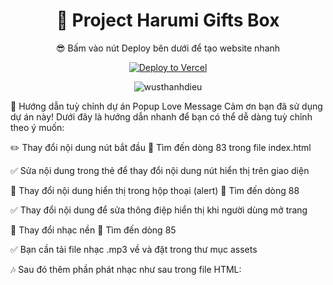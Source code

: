  <div align="center">

# 📂 Project Harumi Gifts Box
😎 Bấm vào nút Deploy bên dưới để tạo website nhanh

[![Deploy to Vercel](https://vercel.com/button)](https://vercel.com/import/project?template=https://github.com/vclxxxx/HoangHuuViet)
</div>
<p align="center">
  <img src="https://img.upanh.tv/2025/05/31/Screenshot-2025-05-31-002815.png" alt="wusthanhdieu">
</p>




🎉 Hướng dẫn tuỳ chỉnh dự án Popup Love Message
Cảm ơn bạn đã sử dụng dự án này! Dưới đây là hướng dẫn nhanh để bạn có thể dễ dàng tuỳ chỉnh theo ý muốn:

✏️ Thay đổi nội dung nút bắt đầu
📍 Tìm đến dòng 83 trong file index.html

✅ Sửa nội dung trong thẻ để thay đổi nội dung nút hiển thị trên giao diện

💬 Thay đổi nội dung hiển thị trong hộp thoại (alert)
📍 Tìm đến dòng 88

✅ Thay đổi nội dung để sửa thông điệp hiển thị khi người dùng mở trang

🎵 Thay đổi nhạc nền
📍 Tìm đến dòng 85

✅ Bạn cần tải file nhạc .mp3 về và đặt trong thư mục assets

🎶 Sau đó thêm phần phát nhạc như sau trong file HTML:

  <audio id="backgroundMusic" src="assets/music.mp3" loop></audio>
